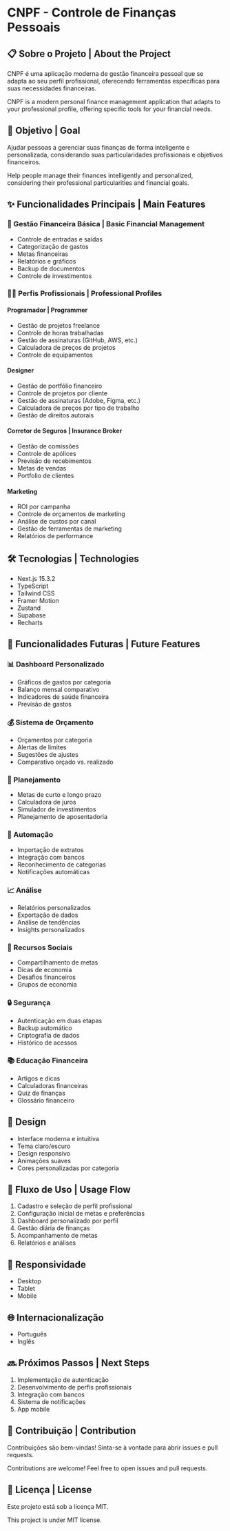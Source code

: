 # CNPF - Controle de Finanças Pessoais

## 📋 Sobre o Projeto | About the Project

CNPF é uma aplicação moderna de gestão financeira pessoal que se adapta ao seu perfil profissional, oferecendo ferramentas específicas para suas necessidades financeiras.

CNPF is a modern personal finance management application that adapts to your professional profile, offering specific tools for your financial needs.

## 🎯 Objetivo | Goal

Ajudar pessoas a gerenciar suas finanças de forma inteligente e personalizada, considerando suas particularidades profissionais e objetivos financeiros.

Help people manage their finances intelligently and personalized, considering their professional particularities and financial goals.

## ✨ Funcionalidades Principais | Main Features

### 🏦 Gestão Financeira Básica | Basic Financial Management

- Controle de entradas e saídas
- Categorização de gastos
- Metas financeiras
- Relatórios e gráficos
- Backup de documentos
- Controle de investimentos

### 👨‍💻 Perfis Profissionais | Professional Profiles

#### Programador | Programmer

- Gestão de projetos freelance
- Controle de horas trabalhadas
- Gestão de assinaturas (GitHub, AWS, etc.)
- Calculadora de preços de projetos
- Controle de equipamentos

#### Designer

- Gestão de portfólio financeiro
- Controle de projetos por cliente
- Gestão de assinaturas (Adobe, Figma, etc.)
- Calculadora de preços por tipo de trabalho
- Gestão de direitos autorais

#### Corretor de Seguros | Insurance Broker

- Gestão de comissões
- Controle de apólices
- Previsão de recebimentos
- Metas de vendas
- Portfolio de clientes

#### Marketing

- ROI por campanha
- Controle de orçamentos de marketing
- Análise de custos por canal
- Gestão de ferramentas de marketing
- Relatórios de performance

## 🛠️ Tecnologias | Technologies

- Next.js 15.3.2
- TypeScript
- Tailwind CSS
- Framer Motion
- Zustand
- Supabase
- Recharts

## 🚀 Funcionalidades Futuras | Future Features

### 📊 Dashboard Personalizado

- Gráficos de gastos por categoria
- Balanço mensal comparativo
- Indicadores de saúde financeira
- Previsão de gastos

### 💰 Sistema de Orçamento

- Orçamentos por categoria
- Alertas de limites
- Sugestões de ajustes
- Comparativo orçado vs. realizado

### 🎯 Planejamento

- Metas de curto e longo prazo
- Calculadora de juros
- Simulador de investimentos
- Planejamento de aposentadoria

### 🤖 Automação

- Importação de extratos
- Integração com bancos
- Reconhecimento de categorias
- Notificações automáticas

### 📈 Análise

- Relatórios personalizados
- Exportação de dados
- Análise de tendências
- Insights personalizados

### 👥 Recursos Sociais

- Compartilhamento de metas
- Dicas de economia
- Desafios financeiros
- Grupos de economia

### 🔒 Segurança

- Autenticação em duas etapas
- Backup automático
- Criptografia de dados
- Histórico de acessos

### 📚 Educação Financeira

- Artigos e dicas
- Calculadoras financeiras
- Quiz de finanças
- Glossário financeiro

## 🎨 Design

- Interface moderna e intuitiva
- Tema claro/escuro
- Design responsivo
- Animações suaves
- Cores personalizadas por categoria

## 🔄 Fluxo de Uso | Usage Flow

1. Cadastro e seleção de perfil profissional
2. Configuração inicial de metas e preferências
3. Dashboard personalizado por perfil
4. Gestão diária de finanças
5. Acompanhamento de metas
6. Relatórios e análises

## 📱 Responsividade

- Desktop
- Tablet
- Mobile

## 🌐 Internacionalização

- Português
- Inglês

## 🔜 Próximos Passos | Next Steps

1. Implementação de autenticação
2. Desenvolvimento de perfis profissionais
3. Integração com bancos
4. Sistema de notificações
5. App mobile

## 🤝 Contribuição | Contribution

Contribuições são bem-vindas! Sinta-se à vontade para abrir issues e pull requests.

Contributions are welcome! Feel free to open issues and pull requests.

## 📄 Licença | License

Este projeto está sob a licença MIT.

This project is under MIT license.
